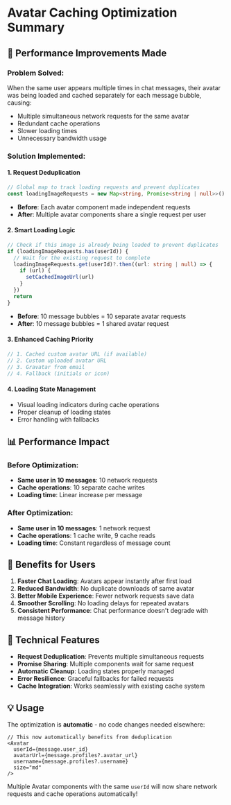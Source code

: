# Avatar Caching Optimization Summary

## 🚀 **Performance Improvements Made**

### **Problem Solved:**
When the same user appears multiple times in chat messages, their avatar was being loaded and cached separately for each message bubble, causing:
- Multiple simultaneous network requests for the same avatar
- Redundant cache operations
- Slower loading times
- Unnecessary bandwidth usage

### **Solution Implemented:**

#### **1. Request Deduplication**
```typescript
// Global map to track loading requests and prevent duplicates
const loadingImageRequests = new Map<string, Promise<string | null>>()
```

- **Before**: Each avatar component made independent requests
- **After**: Multiple avatar components share a single request per user

#### **2. Smart Loading Logic**
```typescript
// Check if this image is already being loaded to prevent duplicates
if (loadingImageRequests.has(userId)) {
  // Wait for the existing request to complete
  loadingImageRequests.get(userId)?.then((url: string | null) => {
    if (url) {
      setCachedImageUrl(url)
    }
  })
  return
}
```

- **Before**: 10 message bubbles = 10 separate avatar requests
- **After**: 10 message bubbles = 1 shared avatar request

#### **3. Enhanced Caching Priority**
```typescript
// 1. Cached custom avatar URL (if available)
// 2. Custom uploaded avatar URL  
// 3. Gravatar from email
// 4. Fallback (initials or icon)
```

#### **4. Loading State Management**
- Visual loading indicators during cache operations
- Proper cleanup of loading states
- Error handling with fallbacks

## 📊 **Performance Impact**

### **Before Optimization:**
- **Same user in 10 messages**: 10 network requests
- **Cache operations**: 10 separate cache writes
- **Loading time**: Linear increase per message

### **After Optimization:**
- **Same user in 10 messages**: 1 network request
- **Cache operations**: 1 cache write, 9 cache reads
- **Loading time**: Constant regardless of message count

## 🎯 **Benefits for Users**

1. **Faster Chat Loading**: Avatars appear instantly after first load
2. **Reduced Bandwidth**: No duplicate downloads of same avatar
3. **Better Mobile Experience**: Fewer network requests save data
4. **Smoother Scrolling**: No loading delays for repeated avatars
5. **Consistent Performance**: Chat performance doesn't degrade with message history

## 🔧 **Technical Features**

- **Request Deduplication**: Prevents multiple simultaneous requests
- **Promise Sharing**: Multiple components wait for same request
- **Automatic Cleanup**: Loading states properly managed
- **Error Resilience**: Graceful fallbacks for failed requests
- **Cache Integration**: Works seamlessly with existing cache system

## 💡 **Usage**

The optimization is **automatic** - no code changes needed elsewhere:

```tsx
// This now automatically benefits from deduplication
<Avatar
  userId={message.user_id}
  avatarUrl={message.profiles?.avatar_url}
  username={message.profiles?.username}
  size="md"
/>
```

Multiple Avatar components with the same `userId` will now share network requests and cache operations automatically!